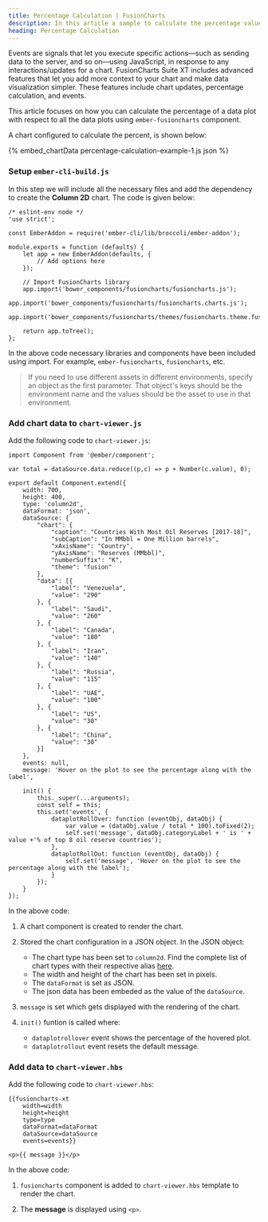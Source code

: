 ```yaml
---
title: Percentage Calculation | FusionCharts
description: In this article a sample to calculate the percentage value of the data plot with respect to the total is created.
heading: Percentage Calculation
---
```


Events are signals that let you execute specific actions—such as sending data to the server, and so on—using JavaScript, in response to any interactions/updates for a chart. FusionCharts Suite XT includes advanced features that let you add more context to your chart and make data visualization simpler. These features include chart updates, percentage calculation, and events.

This article focuses on how you can calculate the percentage of a data plot with respect to all the data plots using `ember-fusioncharts` component.

A chart configured to calculate the percent, is shown below:

{% embed_chartData percentage-calculation-example-1.js json %}

### Setup `ember-cli-build.js`

In this step we will include all the necessary files and add the dependency to create the **Column 2D** chart. The code is given below:

```
/* eslint-env node */
'use strict';

const EmberAddon = require('ember-cli/lib/broccoli/ember-addon');

module.exports = function (defaults) {
    let app = new EmberAddon(defaults, {
        // Add options here
    });

    // Import FusionCharts library
    app.import('bower_components/fusioncharts/fusioncharts.js');
    app.import('bower_components/fusioncharts/fusioncharts.charts.js');        
    app.import('bower_components/fusioncharts/themes/fusioncharts.theme.fusion.js');    

    return app.toTree();
};
```

In the above code necessary libraries and components have been included using import. For example, `ember-fusioncharts`, `fusioncharts`, etc.

> If you need to use different assets in different environments, specify an object as the first parameter. That object's keys should be the environment name and the values should be the asset to use in that environment.

### Add chart data to `chart-viewer.js`

Add the following code to `chart-viewer.js`:

```
import Component from '@ember/component';

var total = dataSource.data.reduce((p,c) => p + Number(c.value), 0);

export default Component.extend({    
    width: 700,
    height: 400,
    type: 'column2d',
    dataFormat: 'json',
    dataSource: {
        "chart": {
            "caption": "Countries With Most Oil Reserves [2017-18]",
            "subCaption": "In MMbbl = One Million barrels",
            "xAxisName": "Country",
            "yAxisName": "Reserves (MMbbl)",
            "numberSuffix": "K",
            "theme": "fusion"
        },
        "data": [{
            "label": "Venezuela",
            "value": "290"
        }, {
            "label": "Saudi",
            "value": "260"
        }, {
            "label": "Canada",
            "value": "180"
        }, {
            "label": "Iran",
            "value": "140"
        }, {
            "label": "Russia",
            "value": "115"
        }, {
            "label": "UAE",
            "value": "100"
        }, {
            "label": "US",
            "value": "30"
        }, {
            "label": "China",
            "value": "30"
        }]
    },    
    events: null,
    message: 'Hover on the plot to see the percentage along with the label',

    init() {
        this._super(...arguments);
        const self = this;
        this.set('events', {
            dataplotRollOver: function (eventObj, dataObj) {
                var value = (dataObj.value / total * 100).toFixed(2);
                self.set('message', dataObj.categoryLabel + ' is ' + value +'% of top 8 oil reserve countries');
            },
            dataplotRollOut: function (eventObj, dataObj) {
                self.set('message', 'Hover on the plot to see the percentage along with the label');
            }
        });
    }    
});
```

In the above code:

1. A chart component is created to render the chart.

2. Stored the chart configuration in a JSON object. In the JSON object:
    * The chart type has been set to `column2d`. Find the complete list of chart types with their respective alias [here](https://www.fusioncharts.com/dev/chart-guide/list-of-charts).
    * The width and height of the chart has been set in pixels. 
    * The `dataFormat` is set as JSON.
    * The json data has been embeded as the value of the `dataSource`.

3. `message` is set which gets displayed with the rendering of the chart.

4. `init()` funtion is called where: 
	* `dataplotrollover` event shows the percentage of the hovered plot.
	* `dataplotrollout` event resets the default message.

### Add data to `chart-viewer.hbs`

Add the following code to `chart-viewer.hbs`:

```
{{fusioncharts-xt
    width=width
    height=height
    type=type
    dataFormat=dataFormat
    dataSource=dataSource
    events=events}}

<p>{{ message }}</p>
```

In the above code:

1. `fusioncharts` component is added to `chart-viewer.hbs` template to render the chart.

2. The **message** is displayed using `<p>`.